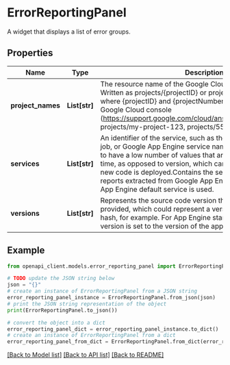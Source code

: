 # ErrorReportingPanel

A widget that displays a list of error groups.

## Properties

Name | Type | Description | Notes
------------ | ------------- | ------------- | -------------
**project_names** | **List[str]** | The resource name of the Google Cloud Platform project. Written as projects/{projectID} or projects/{projectNumber}, where {projectID} and {projectNumber} can be found in the Google Cloud console (https://support.google.com/cloud/answer/6158840).Examples: projects/my-project-123, projects/5551234. | [optional] 
**services** | **List[str]** | An identifier of the service, such as the name of the executable, job, or Google App Engine service name. This field is expected to have a low number of values that are relatively stable over time, as opposed to version, which can be changed whenever new code is deployed.Contains the service name for error reports extracted from Google App Engine logs or default if the App Engine default service is used. | [optional] 
**versions** | **List[str]** | Represents the source code version that the developer provided, which could represent a version label or a Git SHA-1 hash, for example. For App Engine standard environment, the version is set to the version of the app. | [optional] 

## Example

```python
from openapi_client.models.error_reporting_panel import ErrorReportingPanel

# TODO update the JSON string below
json = "{}"
# create an instance of ErrorReportingPanel from a JSON string
error_reporting_panel_instance = ErrorReportingPanel.from_json(json)
# print the JSON string representation of the object
print(ErrorReportingPanel.to_json())

# convert the object into a dict
error_reporting_panel_dict = error_reporting_panel_instance.to_dict()
# create an instance of ErrorReportingPanel from a dict
error_reporting_panel_from_dict = ErrorReportingPanel.from_dict(error_reporting_panel_dict)
```
[[Back to Model list]](../README.md#documentation-for-models) [[Back to API list]](../README.md#documentation-for-api-endpoints) [[Back to README]](../README.md)



